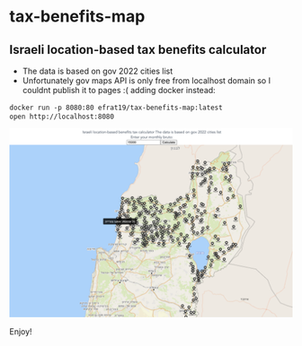 # tax-benefits-map
## Israeli location-based tax benefits calculator

- The data is based on gov 2022 cities list
- Unfortunately gov maps API is only free from localhost domain so I couldnt publish it to pages :( adding docker instead:

```console
docker run -p 8080:80 efrat19/tax-benefits-map:latest
open http://localhost:8080
```
![demo](./demo.png)


Enjoy!
